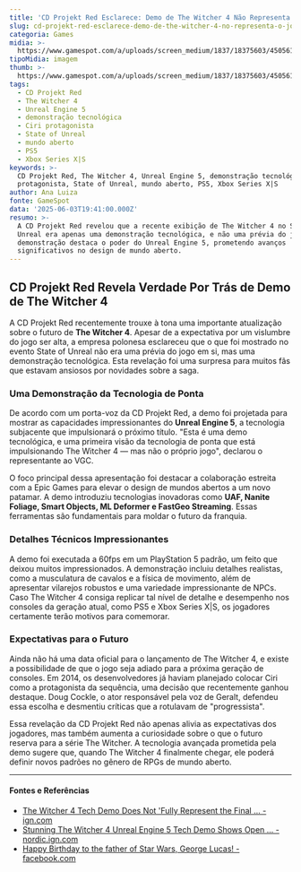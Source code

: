 ```yaml
---
title: 'CD Projekt Red Esclarece: Demo de The Witcher 4 Não Representa o Jogo Final'
slug: cd-projekt-red-esclarece-demo-de-the-witcher-4-no-representa-o-jogo-final
categoria: Games
midia: >-
  https://www.gamespot.com/a/uploads/screen_medium/1837/18375603/4505611-thewitcher4ciri2.jpg
tipoMidia: imagem
thumb: >-
  https://www.gamespot.com/a/uploads/screen_medium/1837/18375603/4505611-thewitcher4ciri2.jpg
tags:
  - CD Projekt Red
  - The Witcher 4
  - Unreal Engine 5
  - demonstração tecnológica
  - Ciri protagonista
  - State of Unreal
  - mundo aberto
  - PS5
  - Xbox Series X|S
keywords: >-
  CD Projekt Red, The Witcher 4, Unreal Engine 5, demonstração tecnológica, Ciri
  protagonista, State of Unreal, mundo aberto, PS5, Xbox Series X|S
author: Ana Luiza
fonte: GameSpot
data: '2025-06-03T19:41:00.000Z'
resumo: >-
  A CD Projekt Red revelou que a recente exibição de The Witcher 4 no State of
  Unreal era apenas uma demonstração tecnológica, e não uma prévia do jogo. A
  demonstração destaca o poder do Unreal Engine 5, prometendo avanços
  significativos no design de mundo aberto.
---
```

## CD Projekt Red Revela Verdade Por Trás de Demo de The Witcher 4

A CD Projekt Red recentemente trouxe à tona uma importante atualização sobre o futuro de **The Witcher 4**. Apesar de a expectativa por um vislumbre do jogo ser alta, a empresa polonesa esclareceu que o que foi mostrado no evento State of Unreal não era uma prévia do jogo em si, mas uma demonstração tecnológica. Esta revelação foi uma surpresa para muitos fãs que estavam ansiosos por novidades sobre a saga.

### Uma Demonstração da Tecnologia de Ponta

De acordo com um porta-voz da CD Projekt Red, a demo foi projetada para mostrar as capacidades impressionantes do **Unreal Engine 5**, a tecnologia subjacente que impulsionará o próximo título. "Esta é uma demo tecnológica, e uma primeira visão da tecnologia de ponta que está impulsionando The Witcher 4 — mas não o próprio jogo", declarou o representante ao VGC.

O foco principal dessa apresentação foi destacar a colaboração estreita com a Epic Games para elevar o design de mundos abertos a um novo patamar. A demo introduziu tecnologias inovadoras como **UAF, Nanite Foliage, Smart Objects, ML Deformer e FastGeo Streaming**. Essas ferramentas são fundamentais para moldar o futuro da franquia.

### Detalhes Técnicos Impressionantes

A demo foi executada a 60fps em um PlayStation 5 padrão, um feito que deixou muitos impressionados. A demonstração incluiu detalhes realistas, como a musculatura de cavalos e a física de movimento, além de apresentar vilarejos robustos e uma variedade impressionante de NPCs. Caso The Witcher 4 consiga replicar tal nível de detalhe e desempenho nos consoles da geração atual, como PS5 e Xbox Series X|S, os jogadores certamente terão motivos para comemorar.

### Expectativas para o Futuro

Ainda não há uma data oficial para o lançamento de The Witcher 4, e existe a possibilidade de que o jogo seja adiado para a próxima geração de consoles. Em 2014, os desenvolvedores já haviam planejado colocar Ciri como a protagonista da sequência, uma decisão que recentemente ganhou destaque. Doug Cockle, o ator responsável pela voz de Geralt, defendeu essa escolha e desmentiu críticas que a rotulavam de "progressista".

Essa revelação da CD Projekt Red não apenas alivia as expectativas dos jogadores, mas também aumenta a curiosidade sobre o que o futuro reserva para a série The Witcher. A tecnologia avançada prometida pela demo sugere que, quando The Witcher 4 finalmente chegar, ele poderá definir novos padrões no gênero de RPGs de mundo aberto.



---

#### Fontes e Referências

- [The Witcher 4 Tech Demo Does Not 'Fully Represent the Final ... - ign.com](https://www.ign.com/articles/the-witcher-4-tech-demo-does-not-fully-represent-the-final-game-cd-projekt-clarifies-visuals-reflect-the-direction-were-taking)
- [Stunning The Witcher 4 Unreal Engine 5 Tech Demo Shows Open ... - nordic.ign.com](https://nordic.ign.com/the-witcher-4-polaris/94859/news/stunning-the-witcher-4-unreal-engine-5-tech-demo-shows-open-world-running-on-base-ps5-at-60fps-with)
- [Happy Birthday to the father of Star Wars, George Lucas! - facebook.com](https://www.facebook.com/ign/posts/happy-birthday-to-the-father-of-star-wars-george-lucas/10155835623591633/)
